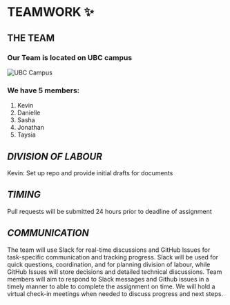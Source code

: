 # **TEAMWORK** :sparkles:

## THE TEAM ##

### Our Team is located on UBC campus ###

![UBC Campus](https://visit.ubc.ca/wp-content/uploads/2019/09/UBC_mainmall1_1940x1216.jpg)

### We have 5 members: ###
1. Kevin
2. Danielle
3. Sasha
4. Jonathan
5. Taysia

## _DIVISION OF LABOUR_
Kevin: Set up repo and provide initial drafts for documents 

## _TIMING_
Pull requests will be submitted 24 hours prior to deadline of assignment

## _COMMUNICATION_
The team will use Slack for real-time discussions and GitHub Issues for task-specific communication and tracking progress. 
Slack will be used for quick questions, coordination, and for planning division of labour, while GitHub Issues will store decisions and detailed technical discussions. 
Team members will aim to respond to Slack messages and Github issues in a timely manner to able to complete the assignment on time. 
We will hold a virtual check-in meetings when needed to discuss progress and next steps.
